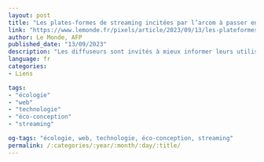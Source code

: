 ```yaml
---
layout: post
title: "Les plates-formes de streaming incitées par l’arcom à passer en mode économie"
link: "https://www.lemonde.fr/pixels/article/2023/09/13/les-plateformes-de-streaming-incitees-par-l-arcom-a-passer-en-mode-economie_6189194_4408996.html"
author: Le Monde, AFP
published_date: "13/09/2023"
description: "Les diffuseurs sont invités à mieux informer leurs utilisateurs sur les leviers à même de venir réduire leur impact, comme l’extinction des équipements (télévision, box Internet, box TV) lorsqu’ils sont inutilisés."
language: fr
categories:
- Liens

tags:
- "écologie"
- "web"
- "technologie"
- "éco-conception"
- "streaming"

og-tags: "écologie, web, technologie, éco-conception, streaming"
permalink: /:categories/:year/:month/:day/:title/
---
```

